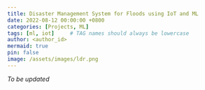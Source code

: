 ```yaml
---
title: Disaster Management System for Floods using IoT and ML
date: 2022-08-12 00:00:00 +0800
categories: [Projects, ML]
tags: [ml, iot]     # TAG names should always be lowercase
author: <author_id>
mermaid: true
pin: false
image: /assets/images/ldr.png
---
```


*To be updated*